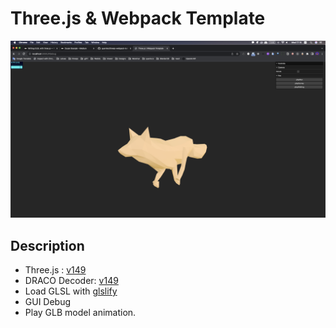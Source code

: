 # Three.js & Webpack Template

![screenshot](src/assets/screenshot.png)

## Description

- Three.js : [v149](https://unpkg.com/browse/three@0.149.0/)
- DRACO Decoder: [v149](https://unpkg.com/browse/three@0.149.0/examples/jsm/libs/draco/)
- Load GLSL with [glslify](https://github.com/glslify/glslify)
- GUI Debug
- Play GLB model animation.
